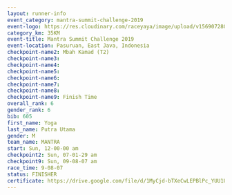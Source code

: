 ```yaml
---
layout: runner-info 
event_category: mantra-summit-challenge-2019 
event-logo: https://res.cloudinary.com/raceyaya/image/upload/v1569072809/logo/mantra-image_segrbx.jpg
category_km: 35KM 
event-title: Mantra Summit Challenge 2019 
event-location: Pasuruan, East Java, Indonesia 
checkpoint-name2: Mbah Kamad (T2) 
checkpoint-name3: 
checkpoint-name4: 
checkpoint-name5: 
checkpoint-name6: 
checkpoint-name7: 
checkpoint-name8: 
checkpoint-name9: Finish Time
overall_rank: 6
gender_rank: 6
bib: 605
first_name: Yoga
last_name: Putra Utama
gender: M
team_name: MANTRA
start: Sun, 12-00-00 am
checkpoint2: Sun, 07-01-29 am
checkpoint9: Sun, 09-08-07 am
race_time: 9-08-07
status: FINISHER
certificate: https://drive.google.com/file/d/1MyCjd-bTXeCwLEPBlPc_YUU1UKHeoIk0/view?usp=sharing
---
```

